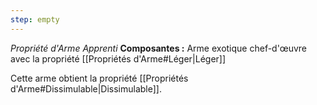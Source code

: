 ```yaml
---
step: empty
---
```

_Propriété d'Arme Apprenti_
__Composantes :__ Arme exotique chef-d'œuvre avec la propriété [[Propriétés d'Arme#Léger|Léger]]

Cette arme obtient la propriété [[Propriétés d'Arme#Dissimulable|Dissimulable]].